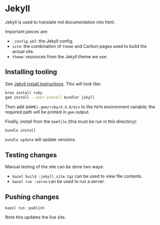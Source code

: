 # Jekyll

<!--
Part of the Carbon Language project, under the Apache License v2.0 with LLVM
Exceptions. See /LICENSE for license information.
SPDX-License-Identifier: Apache-2.0 WITH LLVM-exception
-->

Jekyll is used to translate md documentation into html.

Important pieces are:

-   `_config.yml`: the Jekyll config.
-   `site`: the combination of `theme` and Carbon pages used to build the actual
    site.
-   `theme`: resources from the Jekyll theme we use.

## Installing tooling

See [Jekyll install instructions](https://jekyllrb.com/docs/installation/). This
will look like:

```bash
brew install ruby
gem install --user-install bundler jekyll
```

Then add `$HOME/.gem/ruby/X.X.0/bin` to the `PATH` environment variable; the
required path will be printed in `gem` output.

Finally, install from the `Gemfile` (this must be run in this directory):

```bash
bundle install
```

`bundle update` will update versions.

## Testing changes

Manual testing of the site can be done two ways:

-   `bazel build :jekyll_site.tgz` can be used to view file contents.
-   `bazel run :serve` can be used to run a server.

## Pushing changes

`bazel run :publish`

Note this updates the live site.
